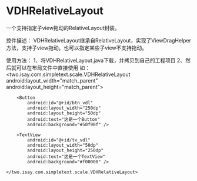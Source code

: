 # VDHRelativeLayout
一个支持指定子view拖动的RelativeLayout封装。
 
 控件描述：
 VDHRelativeLayout继承自RelativeLayout，实现了ViewDragHelper方法，支持子view拖动。也可以指定某些子view不支持拖动。
 
 使用方法：
 1、将VDHRelativeLayout.java下载，并拷贝到自己的工程项目
 2、然后就可以在布局文件中直接使用
 如：
     <two.isay.com.simpletext.scale.VDHRelativeLayout
        android:layout_width="match_parent"
        android:layout_height="match_parent">

        <Button
            android:id="@+id/btn_vdl"
            android:layout_width="250dp"
            android:layout_height="50dp"
            android:text="这是一个Button"
            android:background="#50f90f" />

        <TextView
            android:id="@+id/tv_vdl"
            android:layout_width="50dp"
            android:layout_height="250dp"
            android:text="这是一个TextView"
            android:background="#f00000" />

    </two.isay.com.simpletext.scale.VDHRelativeLayout>
 
 

